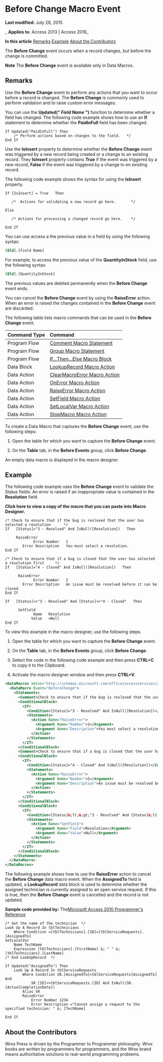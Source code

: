 
# Before Change Macro Event

 **Last modified:** July 28, 2015

 _ **Applies to:** Access 2013 | Access 2016_

 **In this article**
[Remarks](#sectionSection0)
[Example](#sectionSection1)
[About the Contributors](#AboutContributors)


The  **Before Change** event occurs when a record changes, but before the change is committed.

 **Note**  The  **Before Change** event is available only in Data Macros.


## Remarks
<a name="sectionSection0"> </a>

Use the  **Before Change** event to perform any actions that you want to occur before a record is changed. The **Before Change** is commonly used to perform validation and to raise custom error messages.

You can use the  **Updated(" _Field Name_ ")** function to determine whether a field has changed. The following code example shows how to use an **If** statement to determine whether the **PaidInFull** field has been changed.




```text
If Updated("PaidInFull") Then  
    /* Perform actions based on changes to the field.   */ 
End If 
```

Use the  **IsInsert** property to determine whether the **Before Change** event was triggered by a new record being created or a change to an existing record. They **IsInsert** property contains **True** if the event was triggered by a new record, **False** if the event was triggered by a change to en existing record.

The following code example shows the syntax for using the  **IsInsert** property.




```text
If [IsInsert] = True   Then 
 
   /*  Actions for validating a new record go here.       */ 
 
Else 
 
   /* Actions for processing a changed record go here.    */ 
 
End If
```

You can use access a the previous value in a field by using the following syntax.




```sql
[Old].[Field Name]
```

For example, to access the previous value of the  **QuantityInStock** field, use the following syntax.




```sql
[Old].[QuantityInStock]
```

The previous values are deleted permanently when the  **Before Change** event ends.

You can cancel the  **Before Change** event by using the **RaiseError** action. When an error is raised the changes contained in the **Before Change** event are discarded.

The following table lists macro commands that can be used in the **Before Change** event.



|**Command Type**|**Command**|
|:-----|:-----|
|Program Flow|[Comment Macro Statement](474f9410-8099-9b72-01d8-08c07f736c9f.md)|
|Program Flow|[Group Macro Statement](42aa4afa-ab5d-9dcc-2182-786f025e316d.md)|
|Program Flow|[If...Then...Else Macro Block](0c4a4b7a-4fdb-9dbc-a94e-939a2ff1c0e5.md)|
|Data Block|[LookupRecord Macro Action](750dc8ca-3bab-c3d1-c91d-2196f9c0604d.md)|
|Data Action|[ClearMacroError Macro Action](1091747e-e957-38c6-6454-5169f091323e.md)|
|Data Action|[OnError Macro Action](5c6073c4-2c0f-0ed2-83b0-477636e2d81c.md)|
|Data Action|[RaiseError Macro Action](c8c57685-b373-67d6-cea6-8f2c334547d3.md)|
|Data Action|[SetField Macro Action](66bd26e3-e8c3-b9a1-2f16-f29adc44a345.md)|
|Data Action|[SetLocalVar Macro Action](8a6af395-0f76-72e2-37f3-2cff22a38b3c.md)|
|Data Action|[StopMacro Macro Action](6bbf9026-4536-43f2-aa43-3f2ecea01005.md)|
To create a Data Macro that captures the  **Before Change** event, use the following steps:


1. Open the table for which you want to capture the  **Before Change** event.
    
2. On the  **Table** tab, in the **Before Events** group, click **Before Change**.
    
An empty data macro is displayed in the macro designer.


## Example
<a name="sectionSection1"> </a>

The following code example uses the  **Before Change** event to validate the Status fields. An error is raised if an inappropriate value is contained in the **Resolution** field.

 **Click here to view a copy of the macro that you can paste into Macro Designer.**






```text
/* Check to ensure that if the bug is resloved that the user has selected a resolution      */ 
If   [Status]="3 - Resolved" And IsNull([Resolution])   Then 
 
     RaiseError 
             Error Number   1 
        Error Description   You must select a resolution. 
End If 
 
/* Check to ensure that if a bug is closed that the user has selected a resolution first     */ 
If   [Status]="4 - Closed" And IsNull([Resolution])   Then 
 
      RaiseError 
             Error Number   2 
        Error Description   An issue must be resolved before it can be closed. 
End If 
 
If   [Status]<>"3 - Resolved" And [Status]<>"4 - Closed"   Then 
 
      SetField 
             Name   Resolution 
            Value   =Null 
End If 
```

To view this example in the macro designer, use the following steps.


1. Open the table for which you want to capture the  **Before Change** event.
    
2. On the  **Table** tab, in the **Before Events** group, click **Before Change**.
    
3. Select the code in the following code example and then press  **CTRL+C** to copy it to the Clipboard.
    
4. Activate the macro designer window and then press  **CTRL+V**.
    



```XML
<DataMacros xmlns="http://schemas.microsoft.com/office/accessservices/2009/04/application"> 
  <DataMacro Event="BeforeChange"> 
    <Statements> 
      <Comment>Check to ensure that if the bug is resloved that the user has selected a resolution </Comment> 
      <ConditionalBlock> 
        <If> 
          <Condition>[Status]="3 - Resolved" And IsNull([Resolution])</Condition> 
          <Statements> 
            <Action Name="RaiseError"> 
              <Argument Name="Number">1</Argument> 
              <Argument Name="Description">You must select a resolution.</Argument> 
            </Action> 
          </Statements> 
        </If> 
      </ConditionalBlock> 
      <Comment>Check to ensure that if a bug is closed that the user has selected a resolution first </Comment> 
      <ConditionalBlock> 
        <If> 
          <Condition>[Status]="4 - Closed" And IsNull([Resolution])</Condition> 
          <Statements> 
            <Action Name="RaiseError"> 
              <Argument Name="Number">2</Argument> 
              <Argument Name="Description">An issue must be resolved before it can be closed.</Argument> 
            </Action> 
          </Statements> 
        </If> 
      </ConditionalBlock> 
      <ConditionalBlock> 
        <If> 
          <Condition>[Status]&;lt;&;gt;"3 - Resolved" And [Status]&;lt;&;gt;"4 - Closed"</Condition> 
          <Statements> 
            <Action Name="SetField"> 
              <Argument Name="Field">Resolution</Argument> 
              <Argument Name="Value">Null</Argument> 
            </Action> 
          </Statements> 
        </If> 
      </ConditionalBlock> 
    </Statements> 
  </DataMacro> 
</DataMacros>
```

The following example shows how to use the  **RaiseError** action to cancel the **Before Change** data macro event. When the **AssignedTo** field is updated, a **LookupRecord** data block is used to determine whether the assigned technician is currently assigned to an open service request. If this is true, then the **Before Change** event is cancelled and the record is not updated.

 **Sample code provided by:** The[Microsoft Access 2010 Programmer's Reference](http://www.wrox.com/WileyCDA/WroxTitle/Access-2010-Programmer-s-Reference.productCd-0470591668.mdl)




```text
/* Get the name of the technician  */
Look Up A Record In tblTechnicians
    Where Condition =[tblTechnicians].[ID]=[tblServiceRequests].[AssignedTo]
SetLocalVar
    Name TechName
    Expression [tblTechnicians].[FirstName] &; " " &; [tblTechnicians].[LastName]
/* End LookUpRecord  */

If Updated("AssignedTo") Then
    Look Up A Record In tblServiceRequests
        Where Condition SR.[AssignedTo]=tblServiceRequests[AssignedTo] And 
            SR.[ID]<>tblServiceRequests.[ID] And IsNull(SR.[ActualCompletionDate])
        Alias SR
        RaiseError
            Error Number 1234
            Error Description ="Cannot assign a request to the specified technician: " &; [TechName]

End If
```


## About the Contributors
<a name="AboutContributors"> </a>

Wrox Press is driven by the Programmer to Programmer philosophy. Wrox books are written by programmers for programmers, and the Wrox brand means authoritative solutions to real-world programming problems. 

